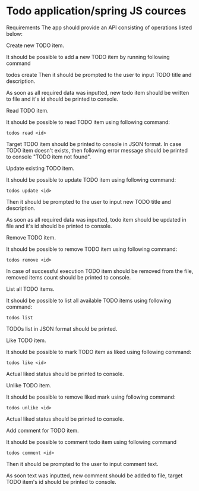 # Todo application/spring JS cources
Requirements
The app should provide an API consisting of operations listed below:

Create new TODO item.

It should be possible to add a new TODO item by running following command

   todos create
Then it should be prompted to the user to input TODO title and description.

As soon as all required data was inputted, new todo item should be written to file and it's id should be printed to console.

Read TODO item.

It should be possible to read TODO item using following command:

    todos read <id>
Target TODO item should be printed to console in JSON format. In case TODO item doesn't exists, then following error message should be printed to console "TODO item not found".

Update existing TODO item.

It should be possible to update TODO item using following command:

    todos update <id>
Then it should be prompted to the user to input new TODO title and description.

As soon as all required data was inputted, todo item should be updated in file and it's id should be printed to console.

Remove TODO item.

It should be possible to remove TODO item using following command:

    todos remove <id>
In case of successful execution TODO item should be removed from the file, removed items count should be printed to console.

List all TODO items.

It should be possible to list all available TODO items using following command:

    todos list
TODOs list in JSON format should be printed.

Like TODO item.

It should be possible to mark TODO item as liked using following command:

    todos like <id>
Actual liked status should be printed to console.

Unlike TODO item.

It should be possible to remove liked mark using following command:

    todos unlike <id>
Actual liked status should be printed to console.

Add comment for TODO item.

It should be possible to comment todo item using following command

    todos comment <id>
Then it should be prompted to the user to input comment text.

As soon text was inputted, new comment should be added to file, target TODO item's id should be printed to console.
